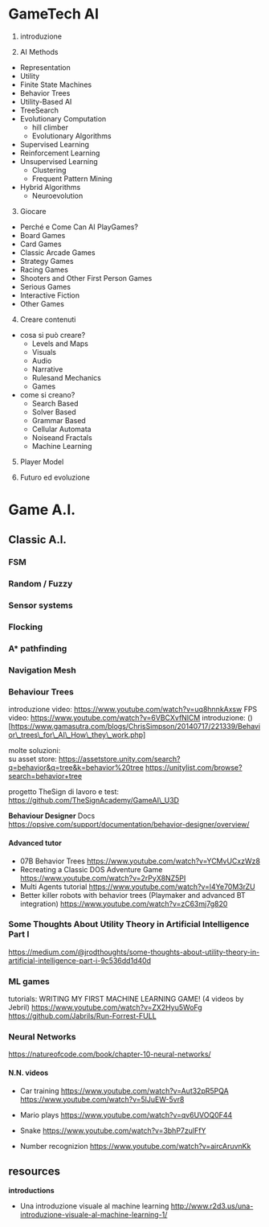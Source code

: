 # GameTech AI

1. introduzione

2. AI Methods
  - Representation
  - Utility
  - Finite State Machines
  - Behavior Trees 
  - Utility-Based AI
  - TreeSearch
  - Evolutionary Computation
    - hill climber
    - Evolutionary Algorithms
  - Supervised Learning
  - Reinforcement Learning
  - Unsupervised Learning
    - Clustering
    - Frequent Pattern Mining
  - Hybrid Algorithms
    - Neuroevolution

3. Giocare
  - Perché e Come Can AI PlayGames? 
  - Board Games
  - Card Games
  - Classic Arcade Games
  - Strategy Games
  - Racing Games
  - Shooters and Other First Person Games
  - Serious Games
  - Interactive Fiction
  - Other Games

4. Creare contenuti
  - cosa si può creare?
    - Levels and Maps
    - Visuals
    - Audio
    - Narrative
    - Rulesand Mechanics
    - Games
  - come si creano?
    - Search Based
    - Solver Based
    - Grammar Based
    - Cellular Automata
    - Noiseand Fractals
    - Machine Learning 

5. Player Model

6. Futuro ed evoluzione
   

# Game A.I.

## Classic A.I.

### FSM

### Random / Fuzzy

### Sensor systems

### Flocking

### A* pathfinding

### Navigation Mesh

### Behaviour Trees
introduzione video: https://www.youtube.com/watch?v=uq8hnnkAxsw
FPS video: https://www.youtube.com/watch?v=6VBCXvfNlCM
introduzione: ()[https://www.gamasutra.com/blogs/ChrisSimpson/20140717/221339/Behavior\_trees\_for\_AI\_How\_they\_work.php]

molte soluzioni:  
su asset store: https://assetstore.unity.com/search?q=behavior&q=tree&k=behavior%20tree
https://unitylist.com/browse?search=behavior+tree

progetto TheSign di lavoro e test:
https://github.com/TheSignAcademy/GameAI\_U3D

**Behaviour Designer**
Docs https://opsive.com/support/documentation/behavior-designer/overview/  

#### Advanced tutor
- 07B Behavior Trees https://www.youtube.com/watch?v=YCMvUCxzWz8
- Recreating a Classic DOS Adventure Game https://www.youtube.com/watch?v=2rPyX8NZ5PI
- Multi Agents tutorial https://www.youtube.com/watch?v=l4Ye70M3rZU
- Better killer robots with behavior trees (Playmaker and advanced BT integration)
https://www.youtube.com/watch?v=zC63mj7g820

### Some Thoughts About Utility Theory in Artificial Intelligence Part I
https://medium.com/@jrodthoughts/some-thoughts-about-utility-theory-in-artificial-intelligence-part-i-9c536dd1d40d



### ML games
tutorials:
WRITING MY FIRST MACHINE LEARNING GAME! (4 videos by Jebril)
https://www.youtube.com/watch?v=ZX2Hyu5WoFg
https://github.com/Jabrils/Run-Forrest-FULL

### Neural Networks
https://natureofcode.com/book/chapter-10-neural-networks/

#### N.N. videos
- Car training
https://www.youtube.com/watch?v=Aut32pR5PQA
https://www.youtube.com/watch?v=5lJuEW-5vr8

- Mario plays
https://www.youtube.com/watch?v=qv6UVOQ0F44

- Snake
https://www.youtube.com/watch?v=3bhP7zulFfY

- Number recognizion
https://www.youtube.com/watch?v=aircAruvnKk



## resources

**introductions**
- Una introduzione visuale al machine learning
	  <http://www.r2d3.us/una-introduzione-visuale-al-machine-learning-1/>


